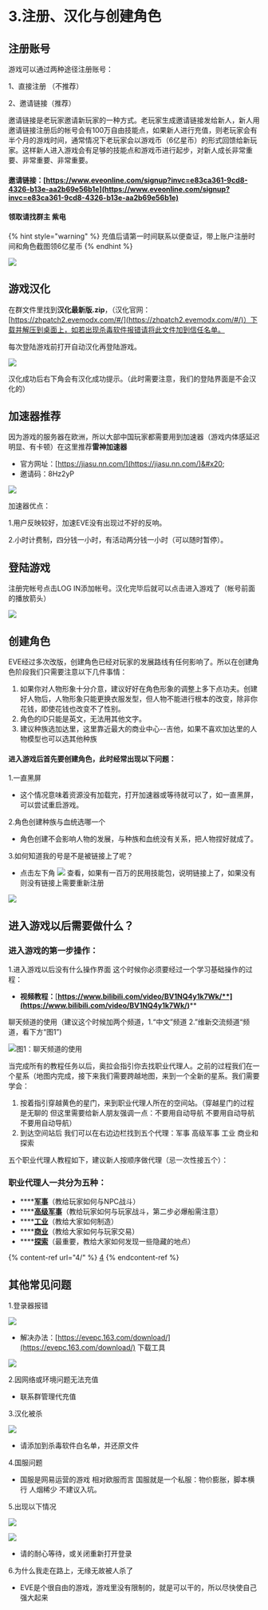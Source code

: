 # 3.注册、汉化与创建角色

## 注册账号

游戏可以通过两种途径注册账号：

1、直接注册 （不推荐）

2、邀请链接（推荐）

&#x20;       邀请链接是老玩家邀请新玩家的一种方式。老玩家生成邀请链接发给新人，新人用邀请链接注册后的帐号会有100万自由技能点，如果新人进行充值，则老玩家会有半个月的游戏时间，通常情况下老玩家会以游戏币（6亿星币）的形式回馈给新玩家。这样新人进入游戏会有足够的技能点和游戏币进行起步，对新人成长非常重要、非常重要、非常重要。

#### 邀请链接：[https://www.eveonline.com/signup?invc=e83ca361-9cd8-4326-b13e-aa2b69e56b1e](https://www.eveonline.com/signup?invc=e83ca361-9cd8-4326-b13e-aa2b69e56b1e)

#### 领取请找群主 紫电

{% hint style="warning" %}
充值后请第一时间联系以便查证，带上账户注册时间和角色截图领6亿星币
{% endhint %}

![](../.gitbook/assets/20210712180319.png)

## 游戏汉化

在群文件里找到**汉化最新版.zip**，（汉化官网：[https://zhpatch2.evemodx.com/#/](https://zhpatch2.evemodx.com/#/)）下载并解压到桌面上，如若出现杀毒软件报错请将此文件加到信任名单。

每次登陆游戏前打开自动汉化再登陆游戏。

![](../.gitbook/assets/0.png)

汉化成功后右下角会有汉化成功提示。（此时需要注意，我们的登陆界面是不会汉化的）

## 加速器推荐

因为游戏的服务器在欧洲，所以大部中国玩家都需要用到加速器（游戏内体感延迟明显、有卡顿）在这里推荐**雷神加速器**

* 官方网址：[https://jiasu.nn.com/](https://jiasu.nn.com/)&#x20;
* 邀请码：8Hz2yP

![](../.gitbook/assets/QQ截图20210713143640.png)

加速器优点：

1.用户反映较好，加速EVE没有出现过不好的反响。

&#x20;2.小时计费制，四分钱一小时，有活动两分钱一小时（可以随时暂停）。

## 登陆游戏

注册完帐号点击LOG IN添加帐号。汉化完毕后就可以点击进入游戏了（帐号前面的播放箭头）

![](../.gitbook/assets/QQ截图20210712194611.png)

## 创建角色

EVE经过多次改版，创建角色已经对玩家的发展路线有任何影响了。所以在创建角色阶段我们只需要注意以下几件事情：

1. 如果你对人物形象十分介意，建议好好在角色形象的调整上多下点功夫。创建好人物后，人物形象只能更换衣服发型，但人物不能进行根本的改变，除非你花钱，即使花钱也改变不了性别。
2. 角色的ID只能是英文，无法用其他文字。
3. 建议种族选加达里，这里靠近最大的商业中心--吉他，如果不喜欢加达里的人物模型也可以选其他种族

#### 进入游戏后首先要创建角色，此时经常出现以下问题：

1.一直黑屏

* 这个情况意味着资源没有加载完，打开加速器或等待就可以了，如一直黑屏，可以尝试重启游戏。

2.角色创建种族与血统选哪一个

* 角色创建不会影响人物的发展，与种族和血统没有关系，把人物捏好就成了。

3.如何知道我的号是不是被链接上了呢？

* 点击左下角 ![](../.gitbook/assets/ka1o0X4rq46lZavTKmmK0A.png) 查看，如果有一百万的民用技能包，说明链接上了，如果没有则没有链接上需要重新注册

![](../.gitbook/assets/image.png)

## 进入游戏以后需要做什么？

### 进入游戏的第一步操作：

1.进入游戏以后没有什么操作界面 这个时候你必须要经过一个学习基础操作的过程：

* **视频教程：**[**https://www.bilibili.com/video/BV1NQ4y1k7Wk/**](https://www.bilibili.com/video/BV1NQ4y1k7Wk/)****

聊天频道的使用（建议这个时候加两个频道，1.“中文”频道 2.”维新交流频道“频道，看下方“图1”)

![图1：聊天频道的使用](../.gitbook/assets/20210713151436.png)

当完成所有的教程任务以后，奥拉会指引你去找职业代理人。之前的过程我们在一个星系（地图内完成，接下来我们需要跨越地图，来到一个全新的星系。我们需要学会：

1. 按着指引穿越黄色的星门，来到职业代理人所在的空间站。（穿越星门的过程是无聊的 但这里需要给新人朋友强调一点：不要用自动导航 不要用自动导航 不要用自动导航）
2. 到达空间站后 我们可以在右边边栏找到五个代理：军事 高级军事 工业 商业和探索

五个职业代理人教程如下，建议新人按顺序做代理（忌一次性接五个）：

### 职业代理人一共分为五种：

* ****[**军事**](4/1-jun-shi.md)（教给玩家如何与NPC战斗）
* ****[**高级军事**](4/gao-ji-jun-shi.md)（教给玩家如何与玩家战斗，第二步必爆船需注意）
* ****[**工业**](4/gong-ye.md)（教给大家如何制造）
* ****[**商业**](4/shang-ye.md)（教给大家如何与玩家交易）
* ****[**探索**](4/tan-suo.md)（最重要，教给大家如何发现一些隐藏的地点）

{% content-ref url="4/" %}
[4](4/)
{% endcontent-ref %}



## 其他常见问题

1.登录器报错

![](<../.gitbook/assets/0 (1).png>)

* 解决办法：[https://evepc.163.com/download/](https://evepc.163.com/download/) 下载工具

&#x20;

![](<../.gitbook/assets/0 (2).png>)

2.因网络或环境问题无法充值

* 联系群管理代充值

3.汉化被杀

![](<../.gitbook/assets/0 (3).png>)

* 请添加到杀毒软件白名单，并还原文件

4.国服问题

* 国服是网易运营的游戏 相对欧服而言 国服就是一个私服：物价膨胀，脚本横行 人烟稀少 不建议入坑。

5.出现以下情况

![](<../.gitbook/assets/0 (4).png>)

![](<../.gitbook/assets/0 (5).png>)

* 请的耐心等待，或关闭重新打开登录

6.为什么我走在路上，无缘无故被人杀了

* EVE是个很自由的游戏，游戏里没有限制的，就是可以干的，所以尽快使自己强大起来
